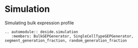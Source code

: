 Simulation
==========

Simulating bulk expression profile

```{eval-rst}
.. automodule:: deside.simulation
   :members: BulkGEPGenerator, SingleCellTypeGEPGenerator, segment_generation_fraction, random_generation_fraction
```
